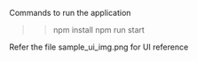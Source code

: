 Commands to run the application
>> npm install
>> npm run start

Refer the file sample_ui_img.png for UI reference
